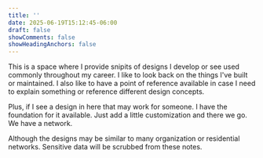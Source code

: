 ```yaml
---
title: ''
date: 2025-06-19T15:12:45-06:00
draft: false
showComments: false
showHeadingAnchors: false
---
```


This is a space where I provide snipits of designs I develop or see used
commonly throughout my career. I like to look back on the things I've built or
maintained. I also like to have a point of reference available in case I need to
explain something or reference different design concepts.

Plus, if I see a design in here that may work for someone. I have the foundation
for it available. Just add a little customization and there we go. We have a
network.

Although the designs may be similar to many organization or residential networks.
Sensitive data will be scrubbed from these notes.


